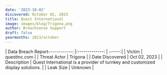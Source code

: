 ```yaml
---
date: '2023-10-02'
discovered: October 02, 2023
title: Quest International
image: images/blog/Trigona.png
author: Breachsense Support
draft: false
yearmonths: 2023/october
---
```


| Data Breach Report------------:     |:-------------:    | :-----:|
| Victim      | questinc.com      | 
| Threat Actor      | Trigona      | 
| Date Discovered      | Oct 02, 2023      | 
| Description      | Quest International is a provider of turnkey and customized display solutions.      | 
| Leak Size      | Unknown      | 

